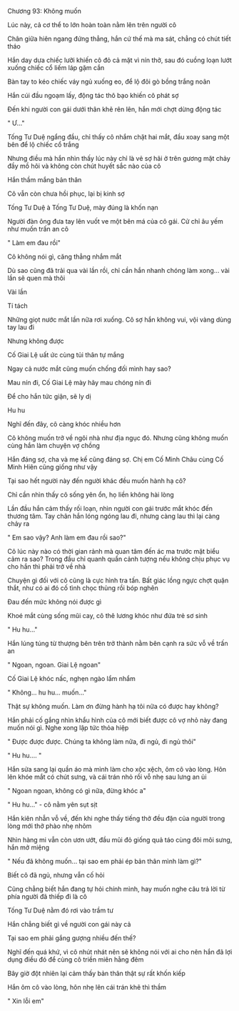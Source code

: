 




Chương 93: Không muốn

Lúc này, cả cơ thể to lớn hoàn toàn nằm lên trên người cô

Chân giữa hiên ngang đứng thẳng, hắn cứ thế mà ma sát, chẳng có chút tiết tháo

Hắn day dưa chiếc lưỡi khiến cô đỏ cả mặt vì nín thở, sau đó cuồng loạn lướt xuống chiếc cổ liếm láp gặm cắn

Bàn tay to kéo chiếc váy ngủ xuống eo, để lộ đôi gò bồng trắng noãn

Hắn cúi đầu ngoạm lấy, động tác thô bạo khiến cô phát sợ

Đến khi người con gái dưới thân khẽ rên lên, hắn mới chợt dừng động tác

" Ư..."

Tống Tư Duệ ngẩng đầu, chỉ thấy cô nhắm chặt hai mắt, đầu xoay sang một bên để lộ chiếc cổ trắng

Nhưng điều mà hắn nhìn thấy lúc này chỉ là vẻ sợ hãi ở trên gương mặt chảy đầy mồ hôi và không còn chút huyết sắc nào của cô

Hắn thầm mắng bản thân

Cô vẫn còn chưa hồi phục, lại bị kinh sợ

Tống Tư Duệ à Tống Tư Duệ, mày đúng là khốn nạn

Người đàn ông đưa tay lên vuốt ve một bên má của cô gái. Cử chỉ âu yếm như muốn trấn an cô

" Làm em đau rồi"

Cô không nói gì, căng thẳng nhắm mắt

Dù sao cũng đã trải qua vài lần rồi, chỉ cần hắn nhanh chóng làm xong... vài lần sẽ quen mà thôi

Vài lần

Tí tách

Những giọt nước mắt lần nữa rơi xuống. Cô sợ hắn không vui, vội vàng dùng tay lau đi

Nhưng không được



Cố Giai Lệ uất ức cùng tủi thân tự mắng

Ngay cả nước mắt cũng muốn chống đối mình hay sao?

Mau nín đi, Cố Giai Lệ mày hãy mau chóng nín đi

Để cho hắn tức giận, sẽ ly dị

Hu hu

Nghĩ đến đây, cô càng khóc nhiều hơn

Cô không muốn trở về ngôi nhà như địa ngục đó. Nhưng cũng không muốn cùng hắn làm chuyện vợ chồng

Hắn đáng sợ, cha và mẹ kế cũng đáng sợ. Chị em Cố Minh Châu cùng Cố Minh Hiên cũng giống như vậy

Tại sao hết người này đến người khác đều muốn hành hạ cô?

Chỉ cần nhìn thấy cô sống yên ổn, họ liền không hài lòng

Lần đầu hắn cảm thấy rối loạn, nhìn người con gái trước mắt khóc đến thương tâm. Tay chân hắn lóng ngóng lau đi, nhưng càng lau thì lại càng chảy ra

" Em sao vậy? Anh làm em đau rồi sao?"

Cô lúc này nào có thời gian rảnh mà quan tâm đến ác ma trước mặt biểu cảm ra sao? Trong đầu chỉ quanh quẩn cảnh tượng nếu không chịu phục vụ cho hắn thì phải trở về nhà

Chuyện gì đối với cô cũng là cực hình tra tấn. Bất giác lồng ngực chợt quặn thắt, như có ai đó cố tình chọc thủng rồi bóp nghẽn

Đau đến mức không nói được gì

Khoé mắt cùng sống mũi cay, cô thê lương khóc như đứa trẻ sơ sinh

" Hu hu..."

Hắn lúng túng từ thượng bên trên trở thành nằm bên cạnh ra sức vỗ về trấn an

" Ngoan, ngoan. Giai Lệ ngoan"

Cố Giai Lệ khóc nấc, nghẹn ngào lẩm nhẩm

" Không... hu hu... muốn..."

Thật sự không muốn. Làm ơn đừng hành hạ tôi nữa có được hay không?

Hắn phải cố gắng nhìn khẩu hình của cô mới biết được cô vợ nhỏ này đang muốn nói gì. Nghe xong lập tức thỏa hiệp

" Được được được. Chúng ta không làm nữa, đi ngủ, đi ngủ thôi"

" Hu hu.... "

Hắn sửa sang lại quần áo mà mình làm cho xộc xệch, ôm cô vào lòng. Hôn lên khóe mắt có chút sưng, và cái trán nhỏ rồi vỗ nhẹ sau lưng an ủi

" Ngoan ngoan, không có gì nữa, đừng khóc a"

" Hu hu..." - cô nằm yên sụt sịt

Hắn kiên nhẫn vỗ về, đến khi nghe thấy tiếng thở đều đặn của người trong lòng mới thở phào nhẹ nhõm

Nhìn hàng mi vẫn còn ươn ướt, đầu mũi đỏ giống quả táo cùng đôi môi sưng, hắn mở miệng

" Nếu đã không muốn... tại sao em phải ép bản thân mình làm gì?"

Biết cô đã ngủ, nhưng vẫn cố hỏi

Cũng chẳng biết hắn đang tự hỏi chính mình, hay muốn nghe câu trả lời từ phía người đã thiếp đi là cô

Tống Tư Duệ nằm đó rơi vào trầm tư

Hắn chẳng biết gì về người con gái này cả

Tại sao em phải gắng gượng nhiều đến thế?

Nghĩ đến quá khứ, vì cô nhút nhát nên sẽ không nói với ai cho nên hắn đã lợi dụng điều đó để cùng cô triền miên hằng đêm

Bây giờ đột nhiên lại cảm thấy bản thân thật sự rất khốn kiếp

Hắn ôm cô vào lòng, hôn nhẹ lên cái trán khẽ thì thầm

" Xin lỗi em"




